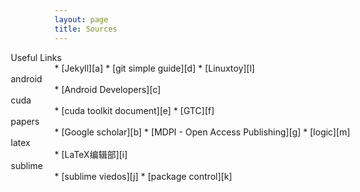```yaml
---
layout: page
title: Sources
---
```


<p id="tip-info" style="margin:0em 0em 0em -5em"> Useful Links</p>
* [Jekyll][a]
* [git simple guide][d]
* [Linuxtoy][l]

<p id="tip-info" style="margin:0em 0em 0em -5em">android</p>
* [Android Developers][c]

<p id="tip-info" style="margin:0em 0em 0em -5em">cuda</p>
* [cuda toolkit document][e]
* [GTC][f]

<p id="tip-info" style="margin:0em 0em 0em -5em">papers</p>
* [Google scholar][b]
* [MDPI - Open Access Publishing][g]
* [logic][m]

<p id="tip-info" style="margin:0em 0em 0em -5em">latex</p>
* [LaTeX编辑部][i]

<p id="tip-info" style="margin:0em 0em 0em -5em">sublime</p>
* [sublime viedos][j]
* [package control][k]

[a]:http://jekyllrb.com/
[l]:http://linuxtoy.org
[c]:http://developer.android.com/training/index.html
[b]:https://scholar.google.com/?hl=zh-CN
[d]:http://rogerdudler.github.io/git-guide/
[e]:http://docs.nvidia.com/cuda/index.html#axzz3clUZbArA
[f]:http://www.gputechconf.com/
[g]:http://www.mdpi.com/
[h]:http://www.ico.la/
[i]:http://zzg34b.w3.c361.com/index.htm
[j]:https://code.tutsplus.com/courses/perfect-workflow-in-sublime-text-2
[k]:https://packagecontrol.io/
[m]:http://logika.uwb.edu.pl/studies/index.php
